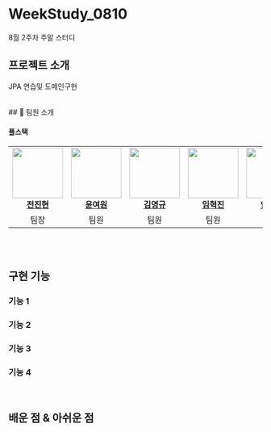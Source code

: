 # WeekStudy_0810
8월 2주차 주말 스터디

## 프로젝트 소개

<p align="justify">
JPA 연습및 도메인구현
</p>

<br>
## 👋 팀원 소개

#### 풀스택
<table align="center">
  <tbody>
    <tr>
      <td align="center"><a href="https://github.com/jeonjinhyun"><img src="https://github.com/jeonjinhyun.png" width="100px;" alt=""/><br /><b>전진현</b></a><br /></td>
      <td align="center"><a href="https://github.com/tripleyoung"><img src="https://github.com/tripleyoung.png" width="100px;" alt=""/><br /><b>윤여원</b></a><br /></td>
      <td align="center"><a href="https://github.com/apfp77"><img src="https://github.com/apfp77.png" width="100px;" alt=""/><br /><b>김영규</b></a><br /></td>
      <td align="center"><a href="https://github.com/isaiahIM"><img src="https://github.com/isaiahIM.png" width="100px;" alt=""/><br /><b>임혁진</b></a><br /></td>
      <td align="center"><a href="https://github.com/hyomyeong999"><img src="https://github.com/hyomyeong999.png" width="100px;" alt=""/><br /><b>안효명</b></a><br /></td>
    </tr>
    <tr>
      <td align="center">팀장</td>
      <td align="center">팀원</td>
      <td align="center">팀원</td>
      <td align="center">팀원</td>
      <td align="center">팀원</td>
    </tr>
  </tbody>
</table>

<br/>

<br>

## 구현 기능

### 기능 1

### 기능 2

### 기능 3

### 기능 4

<br>

## 배운 점 & 아쉬운 점

<p align="justify">

</p>

<br>

